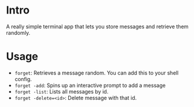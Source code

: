 # Intro
A really simple terminal app that lets you store messages and retrieve them randomly.

# Usage
- `forget`: Retrieves a message random. You can add this to your shell config.
- `forget -add`: Spins up an interactive prompt to add a message
- `forget -list`: Lists all messages by id.
- `forget -delete=<id>`: Delete message with that id.
